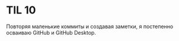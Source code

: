 # TIL 10

Повторяя маленькие коммиты и создавая заметки, я постепенно осваиваю GitHub и GitHub Desktop.
